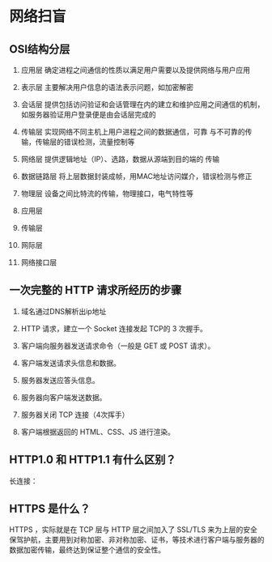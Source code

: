 # 网络扫盲

## OSI结构分层

1. 应用层   确定进程之间通信的性质以满足用户需要以及提供网络与用户应用
2. 表示层  主要解决用户信息的语法表示问题，如加密解密
3. 会话层   提供包括访问验证和会话管理在内的建立和维护应用之间通信的机制，如服务器验证用户登录便是由会话层完成的
4. 传输层   实现网络不同主机上用户进程之间的数据通信，可靠
  与不可靠的传输，传输层的错误检测，流量控制等
5. 网络层   提供逻辑地址（IP）、选路，数据从源端到目的端的
  传输
6. 数据链路层 将上层数据封装成帧，用MAC地址访问媒介，错误检测与修正
7. 物理层   设备之间比特流的传输，物理接口，电气特性等

8. 应用层
9. 传输层
10. 网际层
11. 网络接口层

## 一次完整的 HTTP 请求所经历的步骤

1. 域名通过DNS解析出ip地址

2. HTTP 请求，建立一个 Socket 连接发起 TCP的 3 次握手。

3. 客户端向服务器发送请求命令（一般是 GET 或 POST 请求）。

4. 客户端发送请求头信息和数据。

5. 服务器发送应答头信息。

6. 服务器向客户端发送数据。

7. 服务器关闭 TCP 连接（4次挥手）

8. 客户端根据返回的 HTML、CSS、JS 进行渲染。

## HTTP1.0 和 HTTP1.1 有什么区别？

长连接：

## HTTPS 是什么？

HTTPS ，实际就是在 TCP 层与 HTTP 层之间加入了 SSL/TLS 来为上层的安全保驾护航，主要用到对称加密、非对称加密、证书，等技术进行客户端与服务器的数据加密传输，最终达到保证整个通信的安全性。